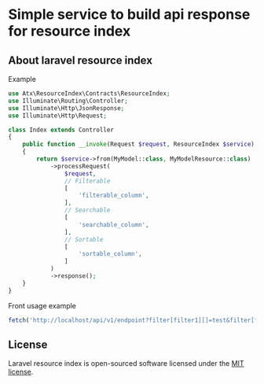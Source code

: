 # Simple service to build api response for resource index

## About laravel resource index

Example

```php
use Atx\ResourceIndex\Contracts\ResourceIndex;
use Illuminate\Routing\Controller;
use Illuminate\Http\JsonResponse;
use Illuminate\Http\Request;

class Index extends Controller
{
    public function __invoke(Request $request, ResourceIndex $service): JsonResponse
    {
        return $service->from(MyModel::class, MyModelResource::class)
            ->processRequest(
                $request,
                // Filterable
                [
                    'filterable_column',
                ],
                // Searchable
                [
                    'searchable_column',
                ],
                // Sortable
                [
                    'sortable_column',
                ]
            )
            ->response();
    }
}
```
Front usage example

```js
fetch('http://localhost/api/v1/endpoint?filter[filter1][]=test&filter[filter2]=true&sort=-created_at&search=test')
```


## License

Laravel resource index is open-sourced software licensed under the [MIT license](LICENSE.md).
